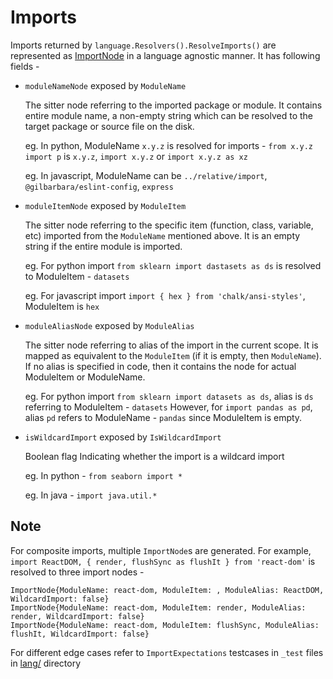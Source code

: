 # Imports

Imports returned by `language.Resolvers().ResolveImports()` are represented as [ImportNode](/core/ast/import.go) in a language agnostic manner. It has following fields -

- `moduleNameNode` exposed by `ModuleName` 

  The sitter node referring to the imported package or module. It contains entire module name, a non-empty string which can be resolved to the target package or source file on the disk.

  eg. In python, ModuleName `x.y.z` is resolved for imports - `from x.y.z import p` is `x.y.z`, `import x.y.z` or `import x.y.z as xz`

  eg. In javascript, ModuleName can be `../relative/import`, `@gilbarbara/eslint-config`, `express`
  
- `moduleItemNode` exposed by `ModuleItem`

	The sitter node referring to the specific item (function, class, variable, etc) imported from the `ModuleName` mentioned above. It is an empty string if the entire module is imported.

  eg. For python import `from sklearn import dastasets as ds` is resolved to ModuleItem - `datasets`

  eg. For javascript import `import { hex } from 'chalk/ansi-styles'`, ModuleItem is `hex`

- `moduleAliasNode` exposed by `ModuleAlias`

	The sitter node referring to alias of the import in the current scope. It is mapped as equivalent to the `ModuleItem` (if it is empty, then `ModuleName`).  If no alias is specified in code, then it contains the node for actual Moduleltem or ModuleName.

  eg. For python import `from sklearn import datasets as ds`, alias is `ds` referring to ModuleItem - `datasets`
  However, for `import pandas as pd`, alias `pd` refers to ModuleName - `pandas` since ModuleItem is empty.

- `isWildcardImport` exposed by `IsWildcardImport`

	Boolean flag Indicating whether the import is a wildcard import

  eg. In python - `from seaborn import *`

  eg. In java - `import java.util.*`


## Note
For composite imports, multiple `ImportNode`s are generated.
For example, `import ReactDOM, { render, flushSync as flushIt } from 'react-dom'` is resolved to three import nodes -
```
ImportNode{ModuleName: react-dom, ModuleItem: , ModuleAlias: ReactDOM, WildcardImport: false}
ImportNode{ModuleName: react-dom, ModuleItem: render, ModuleAlias: render, WildcardImport: false}
ImportNode{ModuleName: react-dom, ModuleItem: flushSync, ModuleAlias: flushIt, WildcardImport: false}
```

For different edge cases refer to `ImportExpectations` testcases in `_test` files in [lang/](/lang) directory
